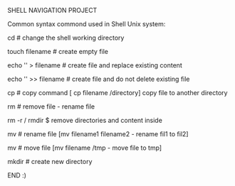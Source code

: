 SHELL NAVIGATION PROJECT

Common syntax commond used in Shell Unix system:

cd # change the shell working directory

touch filename # create empty file

echo '' > filename # create file and replace existing content

echo '' >> filename # create file and do not delete existing file 

cp # copy command [ cp filename /directory] copy file to another directory

rm # remove file - rename file

rm -r / rmdir $ remove directories and content inside

mv # rename file [mv filename1 filename2 - rename fil1 to fil2]

mv # move file [mv filename /tmp - move file to tmp]

mkdir # create new directory

END :)

